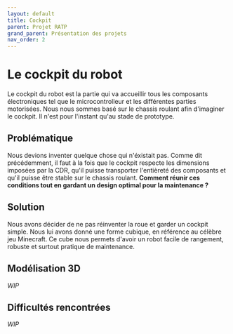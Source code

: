 ```yaml
---
layout: default
title: Cockpit
parent: Projet RATP
grand_parent: Présentation des projets
nav_order: 2
---
```


# Le cockpit du robot

Le cockpit du robot est la partie qui va accueillir tous les composants électroniques tel que le microcontrolleur et les différentes parties motorisées. Nous nous sommes basé sur le chassis roulant afin d'imaginer le cockpit. Il n'est pour l'instant qu'au stade de prototype.

## Problématique

Nous devions inventer quelque chose qui n'éxistait pas. Comme dit précédemment, il faut à la fois que le cockpit respecte les dimensions imposées par la CDR, qu'il puisse transporter l'entièreté des composants et qu'il puisse être stable sur le chassis roulant. **Comment réunir ces conditions tout en gardant un design optimal pour la maintenance ?**

## Solution

Nous avons décider de ne pas réinventer la roue et garder un cockpit simple. Nous lui avons donné une forme cubique, en référence au célèbre jeu Minecraft. Ce cube nous permets d'avoir un robot facile de rangement, robuste et surtout pratique de maintenance.

## Modélisation 3D

_WIP_

## Difficultés rencontrées

_WIP_
